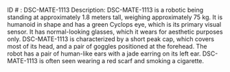 ID # : DSC-MATE-1113
Description: DSC-MATE-1113 is a robotic being standing at approximately 1.8 meters tall, weighing approximately 75 kg. It is humanoid in shape and has a green Cyclops eye, which is its primary visual sensor. It has normal-looking glasses, which it wears for aesthetic purposes only. DSC-MATE-1113 is characterized by a short peak cap, which covers most of its head, and a pair of goggles positioned at the forehead. The robot has a pair of human-like ears with a jade earring on its left ear. DSC-MATE-1113 is often seen wearing a red scarf and smoking a cigarette.